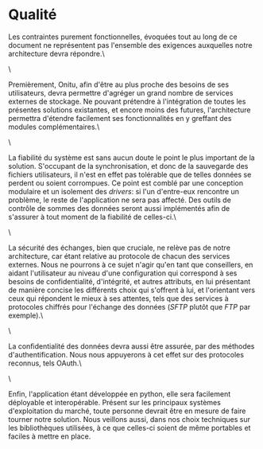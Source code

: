 # Qualité

Les contraintes purement fonctionnelles, évoquées tout au long de ce document ne représentent pas l'ensemble des exigences auxquelles notre architecture devra répondre.\

\

Premièrement, Onitu, afin d'être au plus proche des besoins de ses utilisateurs, devra permettre d'agréger un grand nombre de services externes de stockage. Ne pouvant prétendre à l'intégration de toutes les présentes solutions existantes, et encore moins des futures, l'architecture permettra d'étendre facilement ses fonctionnalités en y greffant des modules complémentaires.\

\

La fiabilité du système est sans aucun doute le point le plus important de la solution. S'occupant de la synchronisation, et donc de la sauvegarde des fichiers utilisateurs, il n'est en effet pas tolérable que de telles données se perdent ou soient corrompues. Ce point est comblé par une conception modulaire et un isolement des *drivers*: si l'un d'entre-eux rencontre un problème, le reste de l'application ne sera pas affecté. Des outils de contrôle de sommes des données seront aussi implémentés afin de s'assurer à tout moment de la fiabilité de celles-ci.\

\

La sécurité des échanges, bien que cruciale, ne relève pas de notre architecture, car étant relative au protocole de chacun des services externes. Nous ne pourrons à ce sujet n'agir qu'en tant que conseillers, en aidant l'utilisateur au niveau d'une configuration qui correspond à ses besoins de confidentialité, d'intégrité, et autres attributs, en lui présentant de manière concise les différents choix qui s'offrent à lui, et l'orientant vers ceux qui répondent le mieux à ses attentes, tels que des services à protocoles chiffrés pour l'échange des données (*SFTP* plutôt que *FTP* par exemple).\

\

La confidentialité des données devra aussi être assurée, par des méthodes d'authentification. Nous nous appuyerons à cet effet sur des protocoles reconnus, tels OAuth.\

\

Enfin, l'application étant développée en python, elle sera facilement déployable et interopérable. Présent sur les principaux systèmes d'exploitation du marché, toute personne devrait être en mesure de faire tourner notre solution. Nous veillons aussi, dans nos choix techniques sur les bibliothèques utilisées, à ce que celles-ci soient de même portables et faciles à mettre en place.
